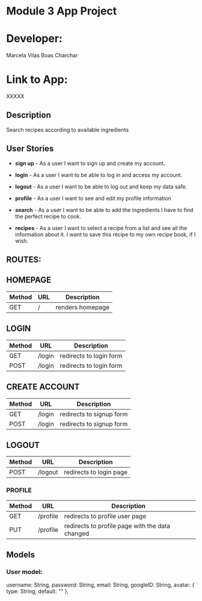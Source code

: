 # Module 3 App Project

# Developer: 
Marcela Vilas Boas Charchar

# Link to App: 
XXXXX

## Description

Search recipes according to available ingredients
 
## User Stories

- **sign up** - As a user I want to sign up and create my account.

- **login** - As a user I want to be able to log in and access my account. 

- **logout** - As a user I want to be able to log out and keep my data safe.

- **profile** - As a user I want to see and edit my profile information

- **search** - As a user I want to be able to add the ingredients I have to find the perfect recipe to cook. 

- **recipes** - As a user I want to select a recipe from a list and see all the information about it. I want to save this recipe to my own recipe book, if I wish. 

## ROUTES:
## HOMEPAGE
| Method | URL | Description      |
| ------ | ----| ---------------- |
| GET    | /   | renders homepage |

## LOGIN
| Method | URL    | Description             |
| ------ | -------| ----------------------- |
| GET    | /login | redirects to login form |
| POST   | /login | redirects to login form |


## CREATE ACCOUNT
| Method | URL    | Description              |
| ------ | -------| ------------------------ |
| GET    | /login | redirects to signup form |
| POST   | /login | redirects to signup form |


## LOGOUT
| Method | URL     | Description             |
| ------ | ------- | ------------------------|
| POST   | /logout | redirects to login page |


### PROFILE 
| Method | URL      | Description                                     |
| ------ | -------- | ------------------------------------------------|
| GET    | /profile | redirects to profile user page                  |
| PUT    | /profile | redirects to profile page with the data changed |


## Models
### User model: 
  username: String,
  password: String,
  email: String,
  googleID: String,
  avatar: {
    type: String,
    default: ""
  },